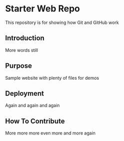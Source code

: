 # Starter Web Repo

This repository is for showing how Git and GitHub work

## Introduction
More words still

## Purpose

Sample website with plenty of files for demos

## Deployment

Again and again and again

## How To Contribute

More more more even more and more again